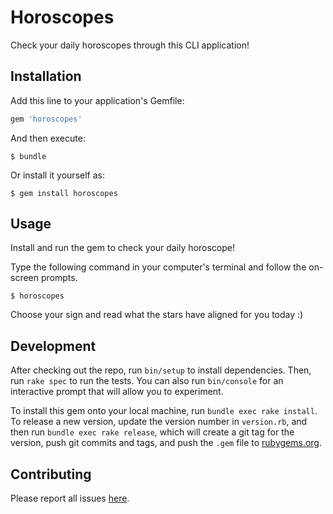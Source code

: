 # Horoscopes

Check your daily horoscopes through this CLI application!

## Installation

Add this line to your application's Gemfile:

```ruby
gem 'horoscopes'
```

And then execute:

    $ bundle

Or install it yourself as:

    $ gem install horoscopes

## Usage

Install and run the gem to check your daily horoscope!

Type the following command in your computer's terminal and follow the on-screen prompts.

    $ horoscopes

Choose your sign and read what the stars have aligned for you today :)

## Development

After checking out the repo, run `bin/setup` to install dependencies. Then, run `rake spec` to run the tests. You can also run `bin/console` for an interactive prompt that will allow you to experiment.

To install this gem onto your local machine, run `bundle exec rake install`. To release a new version, update the version number in `version.rb`, and then run `bundle exec rake release`, which will create a git tag for the version, push git commits and tags, and push the `.gem` file to [rubygems.org](https://rubygems.org).

## Contributing

Please report all issues [here](https://github.com/soheecho94/horoscopes-cli-app/issues).
